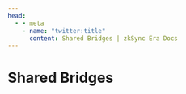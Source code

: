 ```yaml
---
head:
  - - meta
    - name: "twitter:title"
      content: Shared Bridges | zkSync Era Docs
---
```


# Shared Bridges
